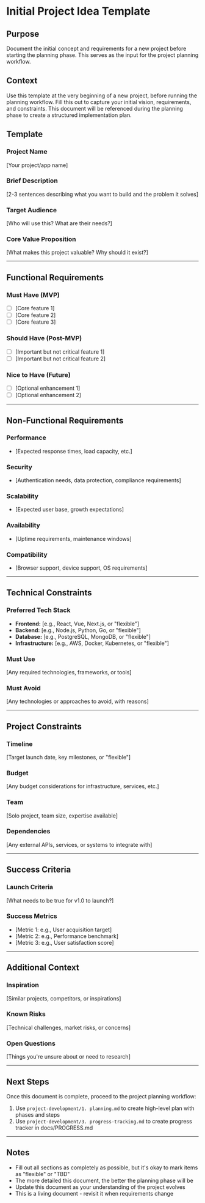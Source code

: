 # Initial Project Idea Template

## Purpose
Document the initial concept and requirements for a new project before starting the planning phase. This serves as the input for the project planning workflow.

## Context
Use this template at the very beginning of a new project, before running the planning workflow. Fill this out to capture your initial vision, requirements, and constraints. This document will be referenced during the planning phase to create a structured implementation plan.

## Template

### Project Name
[Your project/app name]

### Brief Description
[2-3 sentences describing what you want to build and the problem it solves]

### Target Audience
[Who will use this? What are their needs?]

### Core Value Proposition
[What makes this project valuable? Why should it exist?]

---

## Functional Requirements

### Must Have (MVP)
- [ ] [Core feature 1]
- [ ] [Core feature 2]
- [ ] [Core feature 3]

### Should Have (Post-MVP)
- [ ] [Important but not critical feature 1]
- [ ] [Important but not critical feature 2]

### Nice to Have (Future)
- [ ] [Optional enhancement 1]
- [ ] [Optional enhancement 2]

---

## Non-Functional Requirements

### Performance
- [Expected response times, load capacity, etc.]

### Security
- [Authentication needs, data protection, compliance requirements]

### Scalability
- [Expected user base, growth expectations]

### Availability
- [Uptime requirements, maintenance windows]

### Compatibility
- [Browser support, device support, OS requirements]

---

## Technical Constraints

### Preferred Tech Stack
- **Frontend:** [e.g., React, Vue, Next.js, or "flexible"]
- **Backend:** [e.g., Node.js, Python, Go, or "flexible"]
- **Database:** [e.g., PostgreSQL, MongoDB, or "flexible"]
- **Infrastructure:** [e.g., AWS, Docker, Kubernetes, or "flexible"]

### Must Use
[Any required technologies, frameworks, or tools]

### Must Avoid
[Any technologies or approaches to avoid, with reasons]

---

## Project Constraints

### Timeline
[Target launch date, key milestones, or "flexible"]

### Budget
[Any budget considerations for infrastructure, services, etc.]

### Team
[Solo project, team size, expertise available]

### Dependencies
[Any external APIs, services, or systems to integrate with]

---

## Success Criteria

### Launch Criteria
[What needs to be true for v1.0 to launch?]

### Success Metrics
- [Metric 1: e.g., User acquisition target]
- [Metric 2: e.g., Performance benchmark]
- [Metric 3: e.g., User satisfaction score]

---

## Additional Context

### Inspiration
[Similar projects, competitors, or inspirations]

### Known Risks
[Technical challenges, market risks, or concerns]

### Open Questions
[Things you're unsure about or need to research]

---

## Next Steps
Once this document is complete, proceed to the project planning workflow:
1. Use `project-development/1. planning.md` to create high-level plan with phases and steps
2. Use `project-development/3. progress-tracking.md` to create progress tracker in docs/PROGRESS.md

---

## Notes
- Fill out all sections as completely as possible, but it's okay to mark items as "flexible" or "TBD"
- The more detailed this document, the better the planning phase will be
- Update this document as your understanding of the project evolves
- This is a living document - revisit it when requirements change

